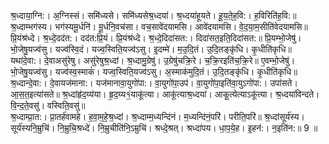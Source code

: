 

  
श्र॒ध्दाया॒ग्नि:। अ॒ग्निस्सं। समि॑ध्यसे। समि॑ध्यसेश्र॒ध्दया॑। श्र॒ध्दया॑हूयते। हू॒य॒ते॒ह॒वि:। ह॒विरिति॑ह॒वि:॥ श्र॒ध्दाम्भग॑स्य। भग॑स्यमू॒र्धनि॑। मू॒र्धनि॒वच॑सा। वच॒सावे॑दयामसि। आवे॑दयामसि। वे॒द॒या॒म॒सीति॑वेदयामसि॥  
प्रि॒यंश्र॑ध्दे। श्र॒ध्दे॒दद॑त:। दद॑त:प्रि॒यं। प्रि॒यंश्र॑ध्दे। श्र॒ध्दे॒दिदा॑सत:। दिदा॑सत॒इति॒दिदा॑सत:॥ प्रि॒यम्भो॒जेषु॑। भो॒जेषु॒यज्व॑सु। यज्व॑स्वि॒दं। यज्व॒स्विति॒यज्व॑ऽसु। इ॒दम्मे॑। म॒उ॒दि॒तं। उ॒दि॒तङ्कृ॑धि। कृ॒धीति॑कृधि॥  
यथा॑दे॒वा:। दे॒वाअसु॑रेषु। असु॑रेषुश्र॒ध्दां। श्र॒ध्दामु॒ग्रेषु॑। उ॒ग्रेषु॑चक्रि॒रे। च॒क्रि॒रइति॑च॒क्रि॒रे॥ ए॒वम्भो॒जेषु॑। भो॒जेषु॒यज्व॑सु। यज्व॑स्व॒स्माकं॑। यज्व॒स्विति॒यज्व॑ऽसु। अ॒स्माक॑मुदि॒तं। उ॒दि॒तङ्कृ॑धि। कृ॒धीति॑कृधि॥  
श्र॒ध्दान्दे॒वा:। दे॒वायज॑माना:। यज॑मानावा॒युगो॑पा:। वा॒युगो॑पा॒उप॑। वा॒युगो॑पा॒इति॑वा॒युऽगो॑पा:। उपा॑सते। आ॒स॒त॒इत्या॑सते॥ श्र॒ध्दांहृ॑द॒य्य॑या। हृ॒द॒य्य१॒॑याकू॑त्या। आकू॑त्याश्र॒ध्दया॑। आकू॒त्येत्याऽकू॑त्या। श्र॒ध्दया॑विन्दते। वि॒न्द॒ते॒वसु॑। वस्विति॒वसु॑॥  
श्र॒ध्दाम्प्रा॒त:। प्रा॒तर्ह॑वामहे। ह॒वा॒म॒हे॒श्र॒ध्दां। श्र॒ध्दाम्म॒ध्यन्दि॑नं। म॒ध्यन्दि॑नं॒परि॑। परीति॒परि॑॥ श्र॒ध्दांसूर्य॑स्य। सूर्य॑स्यनि॒म्रुचि॑। नि॒म्रुचि॒श्रध्दे॑। नि॒म्रुचीति॑नि॒ऽम्रुचि॑। श्रध्दे॒श्रत्। श्रध्दा॑पय। धा॒प॒ये॒ह। इ॒हन॑:। न॒इति॑न:॥ 9 ॥  
